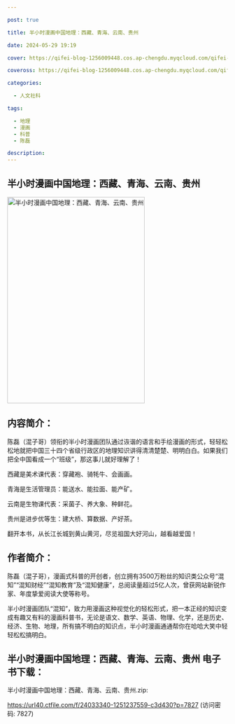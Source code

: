 ```yaml
---

post: true

title: 半小时漫画中国地理：西藏、青海、云南、贵州

date: 2024-05-29 19:19

cover: https://qifei-blog-1256009448.cos.ap-chengdu.myqcloud.com/qifei-blog/65100f3fc458853aef7c8155.jpg

coveross: https://qifei-blog-1256009448.cos.ap-chengdu.myqcloud.com/qifei-blog/65100f3fc458853aef7c8155.jpg

categories:

  - 人文社科

tags:

  - 地理
  - 漫画
  - 科普
  - 陈磊

description:
---
```


## 半小时漫画中国地理：西藏、青海、云南、贵州
<img alt="半小时漫画中国地理：西藏、青海、云南、贵州 " class="aligncenter loading" data-was-processed="true" decoding="async" fetchpriority="high" height="471" src="https://qifei-blog-1256009448.cos.ap-chengdu.myqcloud.com/qifei-blog/65100f3fc458853aef7c8155.jpg " style="cursor: zoom-in;" width="314"/>

## 内容简介：

陈磊（混子哥）领衔的半小时漫画团队通过诙谐的语言和手绘漫画的形式，轻轻松松地就把中国三十四个省级行政区的地理知识讲得清清楚楚、明明白白。如果我们把全中国看成一个“班级”，那这事儿就好理解了！

西藏是美术课代表：穿藏袍、骑牦牛、会画画。

青海是生活管理员：能送水、能拉面、能产矿。

云南是生物课代表：采菌子、养大象、种鲜花。

贵州是进步优等生：建大桥、算数据、产好茶。

翻开本书，从长江长城到黄山黄河，尽览祖国大好河山，越看越爱国！

## 作者简介：

陈磊（混子哥），漫画式科普的开创者，创立拥有3500万粉丝的知识类公众号“混知”“混知财经”“混知教育”及“混知健康”，总阅读量超过5亿人次，曾获网站新锐作家、年度挚爱阅读大使等称号。

半小时漫画团队“混知”，致力用漫画这种视觉化的轻松形式，把一本正经的知识变成有趣又有料的漫画科普书，无论是语文、数学、英语、物理、化学，还是历史、经济、生物、地理，所有搞不明白的知识点，半小时漫画通通帮你在哈哈大笑中轻轻松松搞明白。

## 半小时漫画中国地理：西藏、青海、云南、贵州 电子书下载：

半小时漫画中国地理：西藏、青海、云南、贵州.zip: 

https://url40.ctfile.com/f/24033340-1251237559-c3d430?p=7827 (访问密码: 7827)
